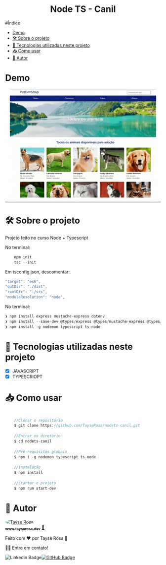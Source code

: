 <h1 align="center"> Node TS - Canil</h1>

#Índice
- [Demo](#demo)
- [🛠 Sobre o projeto](#-sobre-o-projeto)
- [🚀 Tecnologias utilizadas neste projeto](#-tecnologias-utilizadas-neste-projeto)
- [📥 Como usar](#-como-usar)
- [🚀 Autor](#-autor)
  

# Demo
<p align="center">
<img src="./src/images/../../public/images/readme.gif" align="center" />
</p>

---
# 🛠 Sobre o projeto
<p>
Projeto feito no curso Node + Typescript</p>

No terminal:
```js
    npm init
    tsc --init
```

Em tsconfig.json, descomentar:
```js
"target": "es6",      
"outDir": "./dist",     
"rootDir": "./src",  
"moduleResolution": "node",       
```

No terminal:
```js
❯ npm install express mustache-express dotenv
❯ npm install --save-dev @types/express @types/mustache-express @types/node
❯ npm install -g nodemon typescript ts-node
```


# 🚀 Tecnologias utilizadas neste projeto

- [x] JAVASCRIPT
- [x] TYPESCRIOPT

# 📥 Como usar
```js

    //Clonar o repositório
    $ git clone https://github.com/TayseRosa/nodets-canil.git

    //Entrar no diretório
    $ cd nodets-canil

    //Pré-requisitos globais
    $ npm i -g nodemon typescript ts-node

    //Instalação
    $ npm install

    //Startar o projeto
    $ npm run start-dev

``` 

# 🚀 Autor

<a href="https://www.tayserosa.dev">
 <img style="border-radius: 50%;" src="https://avatars.githubusercontent.com/u/31596454?v=4" width="100px;" alt="Tayse Rosa" style="border-radius:50%"/>
 <br />
 <sub><b>www.tayserosa.dev</b></sub></a> <a href="https://www.tayserosa.dev" title="Tayse Rosa" target="_blank">🚀</a>


Feito com ❤️ por Tayse Rosa 🚀

👋🏽 Entre em contato!

![Linkedin Badge](https://img.shields.io/badge/-TayseRosa-blue?style=flat-square&logo=Linkedin&logoColor=white&link=https://www.linkedin.com/in/tayse-rosa-3b683151/)[![GitHub Badge](https://img.shields.io/badge/GitHub-100000?style=for-the-badge&logo=github&logoColor=white)](https://github.com/TayseRosa/)
